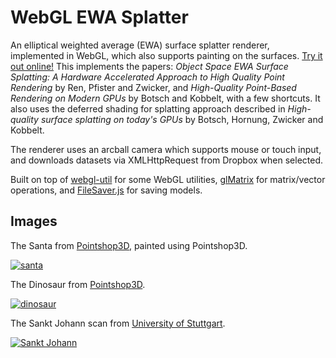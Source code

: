 # WebGL EWA Splatter

An elliptical weighted average (EWA) surface splatter renderer, implemented in WebGL,
which also supports painting on the surfaces.
[Try it out online!](https://www.willusher.io/webgl-ewa-splatter/)
This implements the papers: *Object Space EWA Surface Splatting: A Hardware
Accelerated Approach to High Quality Point Rendering* by Ren, Pfister and Zwicker,
and *High-Quality Point-Based Rendering on Modern GPUs* by Botsch and Kobbelt, with a few shortcuts.
It also uses the deferred shading for splatting approach described
in *High-quality surface splatting on today's GPUs*
by Botsch, Hornung, Zwicker and Kobbelt.

The renderer uses an arcball camera which supports mouse or touch input,
and downloads datasets via XMLHttpRequest from Dropbox when selected.

Built on top of [webgl-util](https://github.com/Twinklebear/webgl-util) for some WebGL utilities,
[glMatrix](http://glmatrix.net/) for matrix/vector operations, and
[FileSaver.js](https://github.com/eligrey/FileSaver.js/) for saving models.

## Images

The Santa from [Pointshop3D](https://graphics.ethz.ch/pointshop3d/), painted using
Pointshop3D.

[![santa](https://i.imgur.com/yqCfPZz.png)](https://www.willusher.io/webgl-ewa-splatter/#Santa)

The Dinosaur from [Pointshop3D](https://graphics.ethz.ch/pointshop3d/).

[![dinosaur](https://i.imgur.com/c6Cj6xa.png)](https://www.willusher.io/webgl-ewa-splatter/#Dinosaur)

The Sankt Johann scan from [University of Stuttgart](http://www.ifp.uni-stuttgart.de/publications/software/laser_splatting/).

[![Sankt Johann](https://i.imgur.com/UBjFKRa.png)](https://www.willusher.io/webgl-ewa-splatter/#Sankt%20Johann)

